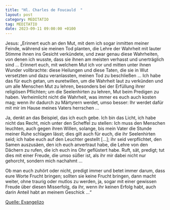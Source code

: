 ```yaml
---
title: "Hl. Charles de Foucauld  "
layout: post
category: MEDITATIO
tag: MEDITATIO
date: 2023-09-11 09:00:00 +0100
---
```

Jesus: „Erinnert euch an den Mut, mit dem ich sogar inmitten meiner Feinde, während sie meinen Tod planten, die Lehre der Wahrheit mit lauter Stimme ihnen ins Gesicht verkündete, und zwar genau diese Wahrheiten, von denen ich wusste, dass sie ihnen am meisten verhasst und unerträglich sind … Erinnert euch, mit welchem Mut ich vor und mitten unter ihnen Wunder vollbrachte: diese Heilungen und diese Taten, die sie in Wut versetzten und dazu veranlassten, meinen Tod zu beschließen … Ich habe das für euch getan, um euretwillen, um die Wahrheit laut zu verkünden und um alle Menschen Mut zu lehren, besonders bei der Erfüllung ihrer religiösen Pflichten; um die Seelenhirten zu lehren, Mut beim Predigen zu haben.<!--more--> Verheimlicht nicht die Wahrheit, was immer es euch auch kosten mag; wenn ihr dadurch zu Märtyrern werdet, umso besser: Ihr werdet dafür mit mir im Hause meines Vaters herrschen …

Ja, denkt an das Beispiel, das ich euch gebe. Ich bin das Licht, ich habe nicht das Recht, mich unter den Scheffel zu stellen: Ich muss den Menschen leuchten, auch gegen ihren Willen, solange, bis mein Vater die Stunde meiner Ruhe schlagen lässt; dies gilt auch für euch, die ihr Seelenhirten seid; ich habe euch auf den Leuchter gestellt […]; ihr seid verpflichtet, den Samen auszusäen, den ich euch anvertraut habe, die Lehre von den Dächern zu rufen, die ich euch ins Ohr geflüstert habe. Ruft, sät, predigt; tut dies mit einer Freude, die umso süßer ist, als ihr mir dabei nicht nur gehorcht, sondern mich nachahmt …

Ob man euch zuhört oder nicht, predigt immer und betet immer darum, dass eure Worte Frucht bringen; sollten sie keine Frucht bringen, dann macht weiter, ohne traurig oder mutlos zu werden, ja, sogar mit einer gewissen Freude über diesen Misserfolg, da ihr, wenn ihr keinen Erfolg habt, auch darin Anteil habt an meinem Geschick …“
 

[Quelle: Evangelizo](https://evangeliumtagfuertag.org/DE/gospel)